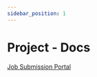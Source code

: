 ```yaml
---
sidebar_position: 1
---
```


# Project - Docs

[Job Submission Portal](./job-submission-portal/listings.md)
